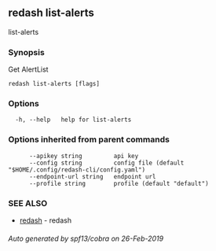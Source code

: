 ## redash list-alerts

list-alerts

### Synopsis

Get AlertList

```
redash list-alerts [flags]
```

### Options

```
  -h, --help   help for list-alerts
```

### Options inherited from parent commands

```
      --apikey string         api key
      --config string         config file (default "$HOME/.config/redash-cli/config.yaml")
      --endpoint-url string   endpoint url
      --profile string        profile (default "default")
```

### SEE ALSO

* [redash](redash.md)	 - redash

###### Auto generated by spf13/cobra on 26-Feb-2019
